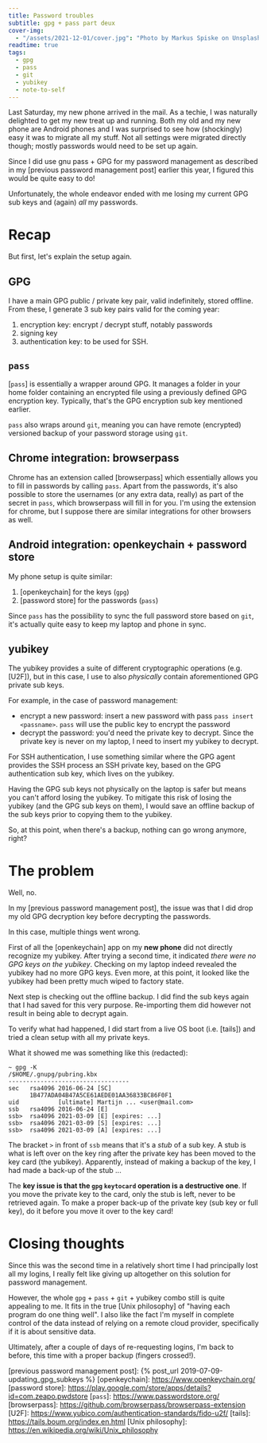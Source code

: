 ```yaml
---
title: Password troubles
subtitle: gpg + pass part deux
cover-img:
  - "/assets/2021-12-01/cover.jpg": "Photo by Markus Spiske on Unsplash"
readtime: true
tags:
  - gpg
  - pass
  - git
  - yubikey
  - note-to-self
---
```


Last Saturday, my new phone arrived in the mail.
As a techie, I was naturally delighted to get my new treat up and running.
Both my old and my new phone are Android phones and I was surprised to see how (shockingly) easy it was to migrate all my stuff.
Not all settings were migrated directly though; mostly passwords would need to be set up again.

Since I did use gnu pass + GPG for my password management as described in my [previous password management post] earlier this year, I figured this would be quite easy to do!

Unfortunately, the whole endeavor ended with me losing my current GPG sub keys and (again) _all_ my passwords.

# Recap

But first, let's explain the setup again.

## GPG

I have a main GPG public / private key pair, valid indefinitely, stored offline.
From these, I generate 3 sub key pairs valid for the coming year:

1. encryption key: encrypt / decrypt stuff, notably passwords
1. signing key
1. authentication key: to be used for SSH.

## `pass`

[`pass`] is essentially a wrapper around GPG.
It manages a folder in your home folder containing an encrypted file using a previously defined GPG encryption key.
Typically, that's the GPG encryption sub key mentioned earlier.

`pass` also wraps around `git`, meaning you can have remote (encrypted) versioned backup of your password storage using `git`.

## Chrome integration: browserpass

Chrome has an extension called [browserpass] which essentially allows you to fill in passwords by calling `pass`.
Apart from the passwords, it's also possible to store the usernames (or any extra data, really) as part of the secret in `pass`, which browserpass will fill in for you.
I'm using the extension for chrome, but I suppose there are similar integrations for other browsers as well.

## Android integration: openkeychain + password store

My phone setup is quite similar:

1. [openkeychain] for the keys (`gpg`)
1. [password store] for the passwords (`pass`)

Since `pass` has the possibility to sync the full password store based on `git`, it's actually quite easy to keep my laptop and phone in sync.

## yubikey

The yubikey provides a suite of different cryptographic operations (e.g. [U2F]), but in this case, I use to also _physically_ contain aforementioned GPG private sub keys.

For example, in the case of password management:

- encrypt a new password: insert a new password with pass `pass insert <passname>`. `pass` will use the public key to encrypt the password
- decrypt the password: you'd need the private key to decrypt. Since the private key is never on my laptop, I need to insert my yubikey to decrypt.

For SSH authentication, I use something similar where the GPG agent provides the SSH process an SSH private key, based on the GPG authentication sub key, which lives on the yubikey.

Having the GPG sub keys not physically on the laptop is safer but means you can't afford losing the yubikey.
To mitigate this risk of losing the yubikey (and the GPG sub keys on them), I would save an offline backup of the sub keys prior to copying them to the yubikey.

So, at this point, when there's a backup, nothing can go wrong anymore, right?

# The problem

Well, no.

In my [previous password management post], the issue was that I did drop my old GPG decryption key before decrypting the passwords.

In this case, multiple things went wrong.

First of all the [openkeychain] app on my **new phone** did not directly recognize my yubikey.
After trying a second time, it indicated _there were no GPG keys on the yubikey_.
Checking on my laptop indeed revealed the yubikey had no more GPG keys.
Even more, at this point, it looked like the yubikey had been pretty much wiped to factory state.

Next step is checking out the offline backup.
I did find the sub keys again that I had saved for this very purpose.
Re-importing them did however not result in being able to decrypt again.

To verify what had happened, I did start from a live OS boot (i.e. [tails]) and tried a clean setup with all my private keys.

What it showed me was something like this (redacted):

```
~ gpg -K
/$HOME/.gnupg/pubring.kbx
----------------------------------
sec   rsa4096 2016-06-24 [SC]
      1B477ADA04B47A5CE61AEDE01AA36833BC86F0F1
uid           [ultimate] Martijn ... <user@mail.com>
ssb   rsa4096 2016-06-24 [E]
ssb>  rsa4096 2021-03-09 [E] [expires: ...]
ssb>  rsa4096 2021-03-09 [S] [expires: ...]
ssb>  rsa4096 2021-03-09 [A] [expires: ...]
```

The bracket `>` in front of `ssb` means that it's a _stub_ of a sub key.
A stub is what is left over on the key ring after the private key has been moved to the key card (the yubikey).
Apparently, instead of making a backup of the key, I had made a back-up of the stub ...

The **key issue is that the `gpg` `keytocard` operation is a destructive one**.
If you move the private key to the card, only the stub is left, never to be retrieved again.
To make a proper back-up of the private key (sub key or full key), do it before you move it over to the key card!

# Closing thoughts

Since this was the second time in a relatively short time I had principally lost all my logins, I really felt like giving up altogether on this solution for password management.

However, the whole `gpg` + `pass` + `git` + yubikey combo still is quite appealing to me.
It fits in the true [Unix philosophy] of "having each program do one thing well".
I also like the fact I'm myself in complete control of the data instead of relying on a remote cloud provider, specifically if it is about sensitive data.

Ultimately, after a couple of days of re-requesting logins, I'm back to before, this time with a proper backup (fingers crossed!).

[previous password management post]: {% post_url 2019-07-09-updating_gpg_subkeys %}
[openkeychain]: https://www.openkeychain.org/
[password store]: https://play.google.com/store/apps/details?id=com.zeapo.pwdstore
[`pass`]: https://www.passwordstore.org/
[browserpass]: https://github.com/browserpass/browserpass-extension
[U2F]: https://www.yubico.com/authentication-standards/fido-u2f/
[tails]: https://tails.boum.org/index.en.html
[Unix philosophy]: https://en.wikipedia.org/wiki/Unix_philosophy
